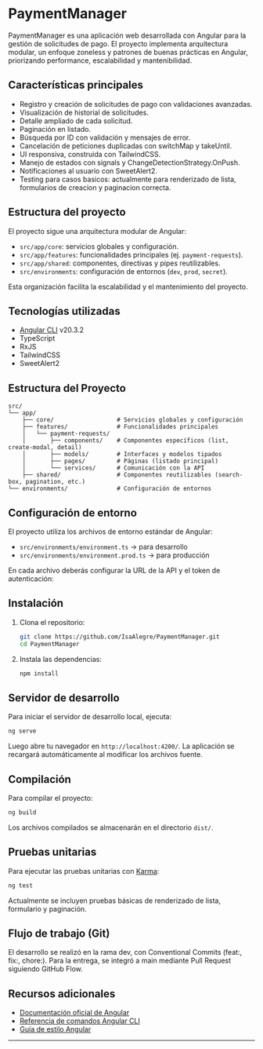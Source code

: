 # PaymentManager

PaymentManager es una aplicación web desarrollada con Angular para la gestión de solicitudes de pago.
El proyecto implementa arquitectura modular, un enfoque zoneless y patrones de buenas prácticas en Angular, priorizando performance, escalabilidad y mantenibilidad.

## Características principales

- Registro y creación de solicitudes de pago con validaciones avanzadas.
- Visualización de historial de solicitudes.
- Detalle ampliado de cada solicitud.
- Paginación en listado.
- Búsqueda por ID con validación y mensajes de error.
- Cancelación de peticiones duplicadas con switchMap y takeUntil.
- UI responsiva, construida con TailwindCSS.
- Manejo de estados con signals y ChangeDetectionStrategy.OnPush.
- Notificaciones al usuario con SweetAlert2.
- Testing para casos basicos: actualmente para renderizado de lista, formularios de creacion y paginacion correcta. 


## Estructura del proyecto

El proyecto sigue una arquitectura modular de Angular:

- `src/app/core`: servicios globales y configuración.
- `src/app/features`: funcionalidades principales (ej. `payment-requests`).
- `src/app/shared`: componentes, directivas y pipes reutilizables.
- `src/environments`: configuración de entornos (`dev`, `prod`, `secret`).

Esta organización facilita la escalabilidad y el mantenimiento del proyecto.

## Tecnologías utilizadas

- [Angular CLI](https://github.com/angular/angular-cli) v20.3.2
- TypeScript
- RxJS
- TailwindCSS
- SweetAlert2

## Estructura del Proyecto

```
src/
└── app/
    ├── core/                  # Servicios globales y configuración
    ├── features/              # Funcionalidades principales
    │   └── payment-requests/
    │       ├── components/    # Componentes específicos (list, create-modal, detail)
    │       ├── models/        # Interfaces y modelos tipados
    │       ├── pages/         # Páginas (listado principal)
    │       └── services/      # Comunicación con la API
    ├── shared/                # Componentes reutilizables (search-box, pagination, etc.)
└── environments/              # Configuración de entornos
```


## Configuración de entorno

El proyecto utiliza los archivos de entorno estándar de Angular:

- `src/environments/environment.ts` → para desarrollo
- `src/environments/environment.prod.ts` → para producción

En cada archivo deberás configurar la URL de la API y el token de autenticación:

## Instalación

1. Clona el repositorio:
   ```bash
   git clone https://github.com/IsaAlegre/PaymentManager.git
   cd PaymentManager
   ```
2. Instala las dependencias:
   ```bash
   npm install
   ```

## Servidor de desarrollo

Para iniciar el servidor de desarrollo local, ejecuta:

```bash
ng serve
```

Luego abre tu navegador en `http://localhost:4200/`. La aplicación se recargará automáticamente al modificar los archivos fuente.

## Compilación

Para compilar el proyecto:

```bash
ng build
```

Los archivos compilados se almacenarán en el directorio `dist/`.

## Pruebas unitarias

Para ejecutar las pruebas unitarias con [Karma](https://karma-runner.github.io):

```bash
ng test
```
Actualmente se incluyen pruebas básicas de renderizado de lista, formulario y paginación.

## Flujo de trabajo (Git)

El desarrollo se realizó en la rama dev, con Conventional Commits (feat:, fix:, chore:).
Para la entrega, se integró a main mediante Pull Request siguiendo GitHub Flow.


## Recursos adicionales

- [Documentación oficial de Angular](https://angular.dev/docs)
- [Referencia de comandos Angular CLI](https://angular.dev/tools/cli)
- [Guía de estilo Angular](https://angular.dev/guide/styleguide)

---
